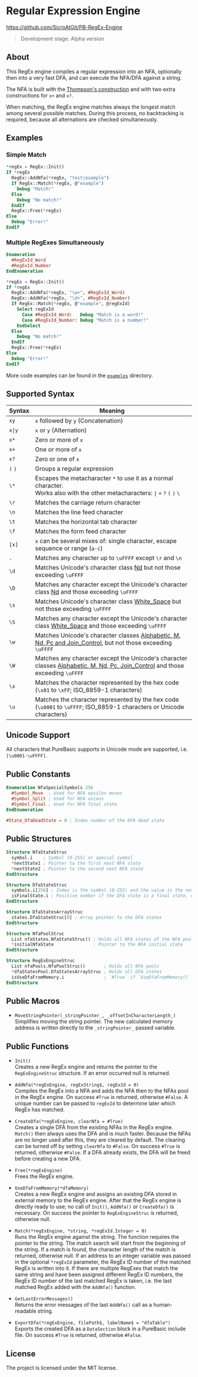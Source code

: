 # Regular Expression Engine

https://github.com/SicroAtGit/PB-RegEx-Engine

> Development stage: Alpha version

## About

This RegEx engine compiles a regular expression into an NFA, optionally then into a very fast DFA, and can execute the NFA/DFA against a string.

The NFA is built with the [Thompson's construction](https://en.wikipedia.org/wiki/Thompson%27s_construction) and with two extra constructions for `x+` and `x?`.

When matching, the RegEx engine matches always the longest match among several possible matches. During this process, no backtracking is required, because all alternations are checked simultaneously.

## Examples

### Simple Match

```purebasic
*regEx = RegEx::Init()
If *regEx
  RegEx::AddNfa(*regEx, "test|example")
  If RegEx::Match(*regEx, @"example")
    Debug "Match!"
  Else
    Debug "No match!"
  EndIf
  RegEx::Free(*regEx)
Else
  Debug "Error!"
EndIf
```

### Multiple RegExes Simultaneously

```purebasic
Enumeration
  #RegExId_Word
  #RegExId_Number
EndEnumeration

*regEx = RegEx::Init()
If *regEx
  RegEx::AddNfa(*regEx, "\w+", #RegExId_Word)
  RegEx::AddNfa(*regEx, "\d+", #RegExId_Number)
  If RegEx::Match(*regEx, @"example", @regExId)
    Select regExId
      Case #RegExId_Word:   Debug "Match is a word!"
      Case #RegExId_Number: Debug "Match is a number!"
    EndSelect
  Else
    Debug "No match!"
  EndIf
  RegEx::Free(*regEx)
Else
  Debug "Error!"
EndIf
```

More code examples can be found in the [`examples`](examples) directory.

## Supported Syntax

| Syntax  | Meaning |
| ------- | ------- |
| `xy`    | `x` followed by `y` (Concatenation) |
| `x\|y`  | `x` or `y` (Alternation) |
| `x*`    | Zero or more of `x` |
| `x+`    | One or more of `x` |
| `x?`    | Zero or one of `x` |
| `(` `)` | Groups a regular expression |
| `\*`    | Escapes the metacharacter `*` to use it as a normal character.<br>Works also with the other metacharacters: `\|` `+` `?` `(` `)` `\` |
| `\r`    | Matches the carriage return character |
| `\n`    | Matches the line feed character |
| `\t`    | Matches the horizontal tab character |
| `\f`    | Matches the form feed character |
| `[x]`   | `x` can be several mixes of: single character, escape sequence or range (`a-c`) |
| `.`     | Matches any character up to `\uFFFF` except `\r` and `\n` |
| `\d`    | Matches Unicode's character class [Nd](https://util.unicode.org/UnicodeJsps/list-unicodeset.jsp?a=%5B%3ANd%3A%5D&abb=on&esc=on&g=&i=) but not those exceeding `\uFFFF` |
| `\D`    | Matches any character except the Unicode's character class [Nd](https://util.unicode.org/UnicodeJsps/list-unicodeset.jsp?a=%5B%3ANd%3A%5D&abb=on&esc=on&g=&i=) and those exceeding `\uFFFF` |
| `\s`    | Matches Unicode's character class [White_Space](https://util.unicode.org/UnicodeJsps/list-unicodeset.jsp?a=%5B%3AWhite_Space%3A%5D&abb=on&esc=on&g=&i=) but not those exceeding `\uFFFF` |
| `\S`    | Matches any character except the Unicode's character class [White_Space](https://util.unicode.org/UnicodeJsps/list-unicodeset.jsp?a=%5B%3AWhite_Space%3A%5D&abb=on&esc=on&g=&i=) and those exceeding `\uFFFF` |
| `\w`    | Matches Unicode's character classes [Alphabetic, M, Nd, Pc and Join_Control](https://util.unicode.org/UnicodeJsps/list-unicodeset.jsp?a=%5B%3AAlphabetic%3A%5D%5B%3AM%3A%5D%5B%3ANd%3A%5D%5B%3APc%3A%5D%5B%3AJoin_Control%3A%5D&abb=on&esc=on&g=&i=), but not those exceeding `\uFFFF` |
| `\W`    | Matches any character except the Unicode's character classes [Alphabetic, M, Nd, Pc, Join_Control](https://util.unicode.org/UnicodeJsps/list-unicodeset.jsp?a=%5B%3AAlphabetic%3A%5D%5B%3AM%3A%5D%5B%3ANd%3A%5D%5B%3APc%3A%5D%5B%3AJoin_Control%3A%5D&abb=on&esc=on&g=&i=) and those exceeding `\uFFFF` |
| `\x`    | Matches the character represented by the hex code (`\x01` to `\xFF`; ISO_8859-1 characters) |
| `\u`    | Matches the character represented by the hex code (`\u0001` to `\uFFFF`; ISO_8859-1 characters or Unicode characters) |

## Unicode Support

All characters that PureBasic supports in Unicode mode are supported, i.e. `[\u0001-\uFFFF]`.

## Public Constants

```purebasic
Enumeration NfaSpecialSymbols 256
  #Symbol_Move  ; Used for NFA epsilon moves
  #Symbol_Split ; Used for NFA unions
  #Symbol_Final ; Used for NFA final state
EndEnumeration
```

```purebasic
#State_DfaDeadState = 0 ; Index number of the DFA dead state
```

## Public Structures

```purebasic
Structure NfaStateStruc
  symbol.i    ; Symbol (0-255) or special symbol
  *nextState1 ; Pointer to the first next NFA state
  *nextState2 ; Pointer to the second next NFA state
EndStructure
```

```purebasic
Structure DfaStateStruc
  symbols.i[256] ; Index is the symbol (0-255) and the value is the next DFA state
  isFinalState.i ; Positive number if the DFA state is a final state, otherwise null
EndStructure
```

```purebasic
Structure DfaStatesArrayStruc
  states.DfaStateStruc[0] ; Array pointer to the DFA states
EndStructure
```

```purebasic
Structure NfaPoolStruc
  List nfaStates.NfaStateStruc() ; Holds all NFA states of the NFA pool
  *initialNfaState               ; Pointer to the NFA initial state
EndStructure
```

```purebasic
Structure RegExEngineStruc
  List nfaPools.NfaPoolStruc()       ; Holds all NFA pools
  *dfaStatesPool.DfaStatesArrayStruc ; Holds all DFA states
  isUseDfaFromMemory.i               ; `#True` if `UseDfaFromMemory()` was used, otherwise `#False`
EndStructure
```

## Public Macros

- `MoveStringPointer(_stringPointer_, _offsetInCharacterLength_)`<br>
Simplifies moving the string pointer. The new calculated memory address is written directly to the `_stringPointer_` passed variable.

## Public Functions

- `Init()`<br>
Creates a new RegEx engine and returns the pointer to the `RegExEngineStruc` structure. If an error occurred null is returned.

- `AddNfa(*regExEngine, regExString$, regExId = 0)`<br>
Compiles the RegEx into a NFA and adds the NFA then to the NFAs pool in the RegEx engine. On success `#True` is returned, otherwise `#False`. A unique number can be passed to `regExId` to determine later which RegEx has matched.

- `CreateDfa(*regExEngine, clearNfa = #True)`<br>
Creates a single DFA from the existing NFAs in the RegEx engine. `Match()` then always uses the DFA and is much faster. Because the NFAs are no longer used after this, they are cleared by default. The clearing can be turned off by setting `clearNfa` to `#False`. On success `#True` is returned, otherwise `#False`. If a DFA already exists, the DFA will be freed before creating a new DFA.

- `Free(*regExEngine)`<br>
Frees the RegEx engine.

- `UseDfaFromMemory(*dfaMemory)`<br>
Creates a new RegEx engine and assigns an existing DFA stored in external memory to the RegEx engine. After that the RegEx engine is directly ready to use; no call of `Init()`, `AddNfa()` or `CreateDfa()` is necessary. On success the pointer to `RegExEngineStruc` is returned, otherwise null.

- `Match(*regExEngine, *string, *regExId.Integer = 0)`<br>
Runs the RegEx engine against the string. The function requires the pointer to the string. The match search will start from the beginning of the string. If a match is found, the character length of the match is returned, otherwise null. If an address to an integer variable was passed in the optional `*regExId` parameter, the RegEx ID number of the matched RegEx is written into it. If there are multiple RegExes that match the same string and have been assigned different RegEx ID numbers, the RegEx ID number of the last matched RegEx is taken, i.e. the last matched RegEx added with the `AddNfa()` function.

- `GetLastErrorMessages()`<br>
Returns the error messages of the last `AddNfa()` call as a human-readable string.

- `ExportDfa(*regExEngine, filePath$, labelName$ = "dfaTable")`<br>
Exports the created DFA as a `DataSection` block in a PureBasic include file. On success `#True` is returned, otherwise `#False`.

## License

The project is licensed under the MIT license.
